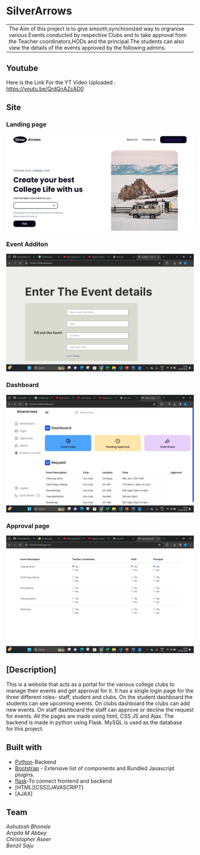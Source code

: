 # SilverArrows
<table>
<tr>
<td>The Aim of this project is to give smooth,synchronized way to orgranise various Events conducted by respective Clubs and to take approval from the Teacher coordinators,HODs and the principal.The students can also view the details of the events approved by the following admins.

</td>
</tr>
</table>


## Youtube
Here is the Link For the YT Video Uploaded :  https://youtu.be/QrdQnAZcAD0


## Site

### Landing page

![](landing.jpg)

### Event Additon
![](event.jpg)

### Dashboard
![](dash.jpg)

### Approval page
![](approval.jpg)

## [Description]
This is a website that acts as a portal for the various college clubs to manage their events and get approval for it. It has a single login page for the three different roles- staff, student and clubs. On the student dashboard the students can see upcoming events. On clubs dashboard the  clubs can add new events. On staff dashboard the staff can approve or decline the request for events. All the pages are made using html, CSS JS and Ajax. The backend is made in python using Flask. MySQL is used as the database for this project.


## Built with
- [Python](https://www.python.org/)-Backend
- [Bootstrap](http://getbootstrap.com/) - Extensive list of components and  Bundled Javascript plugins.
- [flask](https://flask.palletsprojects.com/)-To connect frontend and backend
- [HTML][CSS][JAVASCRIPT]
- [AJAX]
  

## Team
*Ashutosh Bhonsle*<br>
*Arrpita M Abbey*<br>
*Christopher Aseer*<br>
*Benzil Saju*<br>

